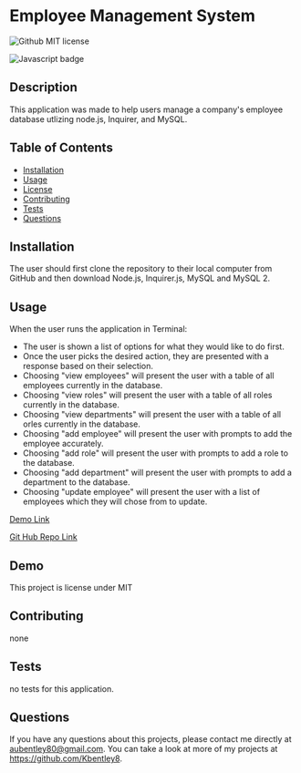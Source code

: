 # Employee Management System
  ![Github MIT license](https://img.shields.io/badge/license-MIT-darkred)
  
   ![Javascript badge](https://img.shields.io/badge/Made%20with-JavaScript-1f425f.svg)

  ## Description 
  This application was made to help users manage a company's employee database utlizing node.js, Inquirer, and MySQL.

  ## Table of Contents
  * [Installation](#installation)
  * [Usage](#usage)
  * [License](#license)
  * [Contributing](#contributing)
  * [Tests](#tests)
  * [Questions](#questions)
  
  ## Installation 
  The user should first clone the repository to their local computer from GitHub and then download  Node.js, Inquirer.js, MySQL and MySQL 2. 

  ## Usage 
  When the user runs the application in Terminal:

- The user is shown a list of options for what they would like to do first.
- Once the user picks the desired action, they are presented with a response based on their selection.
- Choosing "view employees" will present the user with a table of all employees currently in the database.
- Choosing "view roles" will present the user with a table of all roles currently in the database.
- Choosing "view departments" will present the user with a table of all orles currently in the database.
- Choosing "add employee" will present the user with prompts to add the employee accurately.
- Choosing "add role" will present the user with prompts to add a role to the database.
- Choosing "add department" will present the user with prompts to add a department to the database.
- Choosing "update employee" will present the user with a list of employees which they will chose from to update.
 
 
[Demo Link](https://drive.google.com/file/d/1hW9Q9AjrC9TQgGZPmGUjQr1ffnsyI2WF/view?usp=sharing) 

[Git Hub Repo Link](https://github.com/Kbentley8/Employee-Management-System)


## Demo 


  This project is license under MIT

  ## Contributing 
  none
  ## Tests
   no tests for this application. 

  ## Questions
  If you have any questions about this projects, please contact me directly at aubentley80@gmail.com. You can take a look at more of my projects at https://github.com/Kbentley8.